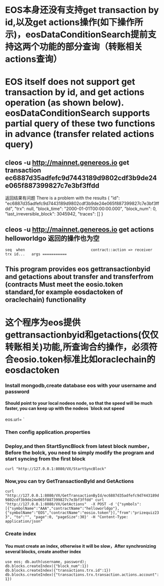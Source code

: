 # EOS本身还没有支持get transaction by id,以及get actions操作(如下操作所示)，eosDataConditionSearch提前支持这两个功能的部分查询（转账相关actions查询）
# EOS itself does not support get transaction by id, and get actions operation (as shown below). eosDataConditionSearch supports partial query of these two functions in advance (transfer related actions query)

## cleos -u http://mainnet.genereos.io  get transaction ec6887d35adfefc9d7443189d9802cdf3b9de24e065f887399827c7e3bf3ffdd
返回结果有问题
There is a problem with the results
{
  "id": "ec6887d35adfefc9d7443189d9802cdf3b9de24e065f887399827c7e3bf3ffdd",
  "trx": null,
  "block_time": "2000-01-01T00:00:00.000",
  "block_num": 0,
  "last_irreversible_block": 3045942,
  "traces": []
}

## cleos -u http://mainnet.genereos.io  get actions helloworldgo 返回的操作也为空
`seq  when                              contract::action => receiver      trx id...   args
===========`

## This program provides eos gettransactionbyid and getactions about transfer and transferfrom (contracts Must meet the eosio.token standard,for example eosdactoken of oraclechain) functionality
# 这个程序为eos提供gettransactionbyid和getactions(仅仅转账相关)功能,所查询合约操作，必须符合eosio.token标准比如oraclechain的eosdactoken

### Install mongodb,create database eos with your username and password
#### Should point to your local nodeos node, so that the speed will be much faster, you can keep up with the nodeos `block out speed
eos.url= `


### Then config application.properties

### Deploy,and then StartSyncBlock from latest block number，Before the bolck, you need to simply modify the program and start syncing from the first block
`curl "http://127.0.0.1:8080/VX/StartSyncBlock"`

### Now,you can try GetTransactionById and GetActions
`curl "http://127.0.0.1:8080/VX/GetTransactionById/ec6887d35adfefc9d7443189d9802cdf3b9de24e065f887399827c7e3bf3ffdd"
curl "http://127.0.0.1:8080/VX/GetActions"  -X POST -d '{"symbols":[{"symbolName":"AAA","contractName":"helloworldgo"},{"symbolName":"EOS","contractName":"eosio.token"}],"from":"prizequiz233", "to":"", "page":0, "pageSize":30}' -H "Content-Type: application/json"`

### Create index
#### You must create an index, otherwise it will be slow，After synchronizing several blocks, create another index
`use eos;
db.auth(username, password);
db.blocks.createIndex({"block_num":1})
db.blocks.createIndex({"transactions.trx.id":1})
db.blocks.createIndex({"transactions.trx.transaction.actions.account":1})`